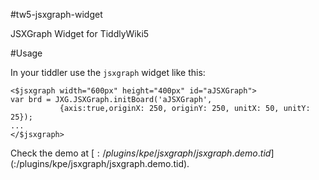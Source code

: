 #tw5-jsxgraph-widget

JSXGraph Widget for TiddlyWiki5

#Usage

In your tiddler use the ```jsxgraph``` widget like this:

```
<$jsxgraph width="600px" height="400px" id="aJSXGraph">
var brd = JXG.JSXGraph.initBoard('aJSXGraph',
           {axis:true,originX: 250, originY: 250, unitX: 50, unitY: 25});
...
</$jsxgraph>
```

Check the demo at [$:/plugins/kpe/jsxgraph/jsxgraph.demo.tid]($:/plugins/kpe/jsxgraph/jsxgraph.demo.tid).

